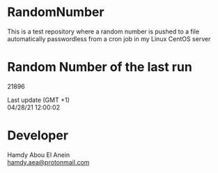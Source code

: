 # RandomNumber    
This is a test repository where a random number is pushed to a file automatically passwordless from a cron job in my Linux CentOS server    
# Random Number of the last run   
21896
      
Last update (GMT +1)    
04/28/21 12:00:02
# Developer    
Hamdy Abou El Anein   
hamdy.aea@protonmail.com
